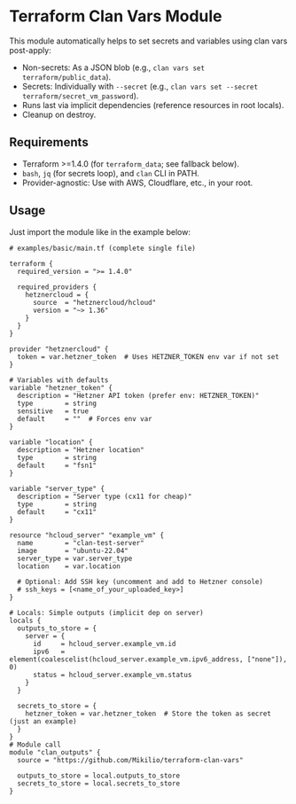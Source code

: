 # Terraform Clan Vars Module

This module automatically helps to set secrets and variables using clan vars post-apply:
- Non-secrets: As a JSON blob (e.g., `clan vars set terraform/public_data`).
- Secrets: Individually with `--secret` (e.g., `clan vars set --secret terraform/secret_vm_password`).
- Runs last via implicit dependencies (reference resources in root locals).
- Cleanup on destroy.

## Requirements
- Terraform >=1.4.0 (for `terraform_data`; see fallback below).
- `bash`, `jq` (for secrets loop), and `clan` CLI in PATH.
- Provider-agnostic: Use with AWS, Cloudflare, etc., in your root.

## Usage
Just import the module like in the example below:

```hcl
# examples/basic/main.tf (complete single file)

terraform {
  required_version = ">= 1.4.0"

  required_providers {
    hetznercloud = {
      source  = "hetznercloud/hcloud"
      version = "~> 1.36"
    }
  }
}

provider "hetznercloud" {
  token = var.hetzner_token  # Uses HETZNER_TOKEN env var if not set
}

# Variables with defaults
variable "hetzner_token" {
  description = "Hetzner API token (prefer env: HETZNER_TOKEN)"
  type        = string
  sensitive   = true
  default     = ""  # Forces env var
}

variable "location" {
  description = "Hetzner location"
  type        = string
  default     = "fsn1"
}

variable "server_type" {
  description = "Server type (cx11 for cheap)"
  type        = string
  default     = "cx11"
}

resource "hcloud_server" "example_vm" {
  name        = "clan-test-server"
  image       = "ubuntu-22.04"
  server_type = var.server_type
  location    = var.location

  # Optional: Add SSH key (uncomment and add to Hetzner console)
  # ssh_keys = [<name_of_your_uploaded_key>]
}

# Locals: Simple outputs (implicit dep on server)
locals {
  outputs_to_store = {
    server = {
      id     = hcloud_server.example_vm.id
      ipv6   = element(coalescelist(hcloud_server.example_vm.ipv6_address, ["none"]), 0)
      status = hcloud_server.example_vm.status
    }
  }

  secrets_to_store = {
    hetzner_token = var.hetzner_token  # Store the token as secret (just an example)
  }
}
# Module call
module "clan_outputs" {
  source = "https://github.com/Mikilio/terraform-clan-vars"

  outputs_to_store = local.outputs_to_store
  secrets_to_store = local.secrets_to_store
}
```

